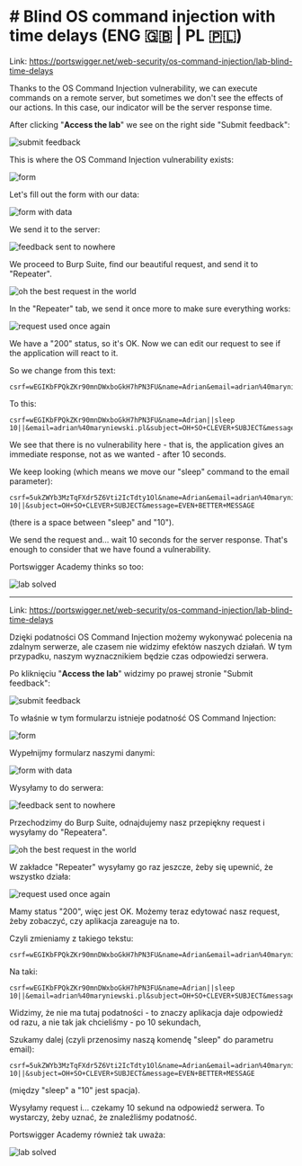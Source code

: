 # # Blind OS command injection with time delays (ENG 🇬🇧 | PL 🇵🇱)
Link: https://portswigger.net/web-security/os-command-injection/lab-blind-time-delays

Thanks to the OS Command Injection vulnerability, we can execute commands on a remote server, but sometimes we don't see the effects of our actions. In this case, our indicator will be the server response time.

After clicking "**Access the lab**" we see on the right side "Submit feedback":

![submit feedback](https://www.dropbox.com/scl/fi/k1tfc499tkk3i9jx27js3/pb-Aubn3Cwt7k.png?rlkey=xqntax3xbr6fnevns0xd48jz4&raw=1)

This is where the OS Command Injection vulnerability exists:

![form](https://www.dropbox.com/scl/fi/81t68xkrmuw3dpwek98et/pb-qFSnvPUBgY.png?rlkey=6awqp14ybeix2nzc1egcfunqz&raw=1)

Let's fill out the form with our data:

![form with data](https://www.dropbox.com/scl/fi/ti24fspg0ix2fhw1oasvt/pb-AFxdqJF98Z.png?rlkey=cchrgav89nijc9y1wbe484633&raw=1)

We send it to the server:

![feedback sent to nowhere](https://www.dropbox.com/scl/fi/8zcsmljai0ldm0wqdij7j/pb-ACX9fpBOdS.png?rlkey=y044wo8l11chofrgndlk3gazc&raw=1)

We proceed to Burp Suite, find our beautiful request, and send it to "Repeater".

![oh the best request in the world](https://www.dropbox.com/scl/fi/rci1q4yurns8zuqhgd939/pb-imSKqcFl3T.png?rlkey=dz41wj91bm47f12j9agmbw8km&raw=1)

In the "Repeater" tab, we send it once more to make sure everything works:

![request used once again](https://www.dropbox.com/scl/fi/seoejxbi0wsl018yyhfdj/pb-Whk2sMDQkT.png?rlkey=9sodmiix2lbch2rac14lc7e6b&raw=1)

We have a "200" status, so it's OK. Now we can edit our request to see if the application will react to it.

So we change from this text:

```
csrf=wEGIKbFPQkZKr90mnDWxboGkH7hPN3FU&name=Adrian&email=adrian%40maryniewski.pl&subject=OH+SO+CLEVER+SUBJECT&message=EVEN+BETTER+MESSAGE
```

To this:

```
csrf=wEGIKbFPQkZKr90mnDWxboGkH7hPN3FU&name=Adrian||sleep
10||&email=adrian%40maryniewski.pl&subject=OH+SO+CLEVER+SUBJECT&message=EVEN+BETTER+MESSAGE
```

We see that there is no vulnerability here - that is, the application gives an immediate response, not as we wanted - after 10 seconds.

We keep looking (which means we move our "sleep" command to the email parameter):

```
csrf=5ukZWYb3MzTqFXdr5Z6Vti2IcTdty1Ol&name=Adrian&email=adrian%40maryniewski.pl||sleep 10||&subject=OH+SO+CLEVER+SUBJECT&message=EVEN+BETTER+MESSAGE
```

(there is a space between "sleep" and "10").

We send the request and... wait 10 seconds for the server response. That's enough to consider that we have found a vulnerability.

Portswigger Academy thinks so too:

![lab solved](https://www.dropbox.com/scl/fi/ftfm0n7ilnvqkvryc8h0d/pb-AN8wteVWEz.png?rlkey=ybmyw4g8v4ysz7q11iyy06580&raw=1)


---


Link: https://portswigger.net/web-security/os-command-injection/lab-blind-time-delays

Dzięki podatności OS Command Injection możemy wykonywać polecenia na zdalnym serwerze, ale czasem nie widzimy efektów naszych działań. W tym przypadku, naszym wyznacznikiem będzie czas odpowiedzi serwera.

Po kliknięciu "**Access the lab**" widzimy po prawej stronie "Submit feedback":

![submit feedback](https://www.dropbox.com/scl/fi/k1tfc499tkk3i9jx27js3/pb-Aubn3Cwt7k.png?rlkey=xqntax3xbr6fnevns0xd48jz4&raw=1)


To właśnie w tym formularzu istnieje podatność OS Command Injection:

![form](https://www.dropbox.com/scl/fi/81t68xkrmuw3dpwek98et/pb-qFSnvPUBgY.png?rlkey=6awqp14ybeix2nzc1egcfunqz&raw=1)


Wypełnijmy formularz naszymi danymi:

![form with data](https://www.dropbox.com/scl/fi/ti24fspg0ix2fhw1oasvt/pb-AFxdqJF98Z.png?rlkey=cchrgav89nijc9y1wbe484633&raw=1)


Wysyłamy to do serwera:

![feedback sent to nowhere](https://www.dropbox.com/scl/fi/8zcsmljai0ldm0wqdij7j/pb-ACX9fpBOdS.png?rlkey=y044wo8l11chofrgndlk3gazc&raw=1)

Przechodzimy do Burp Suite, odnajdujemy nasz przepiękny request i wysyłamy do "Repeatera".

![oh the best request in the world](https://www.dropbox.com/scl/fi/rci1q4yurns8zuqhgd939/pb-imSKqcFl3T.png?rlkey=dz41wj91bm47f12j9agmbw8km&raw=1)

W zakładce "Repeater" wysyłamy go raz jeszcze, żeby się upewnić, że wszystko działa:

![request used once again](https://www.dropbox.com/scl/fi/seoejxbi0wsl018yyhfdj/pb-Whk2sMDQkT.png?rlkey=9sodmiix2lbch2rac14lc7e6b&raw=1)

Mamy status "200", więc jest OK. Możemy teraz edytować nasz request, żeby zobaczyć, czy aplikacja zareaguje na to.

Czyli zmieniamy z takiego tekstu:
```
csrf=wEGIKbFPQkZKr90mnDWxboGkH7hPN3FU&name=Adrian&email=adrian%40maryniewski.pl&subject=OH+SO+CLEVER+SUBJECT&message=EVEN+BETTER+MESSAGE
```

Na taki:
```
csrf=wEGIKbFPQkZKr90mnDWxboGkH7hPN3FU&name=Adrian||sleep
10||&email=adrian%40maryniewski.pl&subject=OH+SO+CLEVER+SUBJECT&message=EVEN+BETTER+MESSAGE
```

Widzimy, że nie ma tutaj podatności - to znaczy aplikacja daje odpowiedź od razu, a nie tak jak chcieliśmy - po 10 sekundach,

Szukamy dalej (czyli przenosimy naszą komendę "sleep" do parametru email):

```
csrf=5ukZWYb3MzTqFXdr5Z6Vti2IcTdty1Ol&name=Adrian&email=adrian%40maryniewski.pl||sleep 10||&subject=OH+SO+CLEVER+SUBJECT&message=EVEN+BETTER+MESSAGE
```

(między "sleep" a "10" jest spacja).

Wysyłamy request i... czekamy 10 sekund na odpowiedź serwera. To wystarczy, żeby uznać, że znaleźliśmy podatność.

Portswigger Academy również tak uważa:

![lab solved](https://www.dropbox.com/scl/fi/ftfm0n7ilnvqkvryc8h0d/pb-AN8wteVWEz.png?rlkey=ybmyw4g8v4ysz7q11iyy06580&raw=1)

